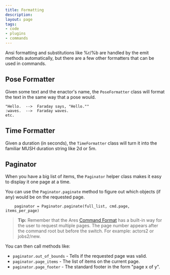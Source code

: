 ```yaml
---
title: Formatting
description:
layout: page
tags: 
- code
- plugins
- commands
---
```



Ansi formatting and substitutions like %r/%b are handled by the emit methods automatically, but there are a few other formatters that can be used in commands.

## Pose Formatter

Given some text and the enactor's name, the `PoseFormatter` class will format the text in the same way that a pose would.

    "Hello.  -->  Faraday says, "Hello.""
    :waves.  -->  Faraday waves.
    etc.


## Time Formatter

Given a duration (in seconds), the `TimeFormatter` class will turn it into the familiar MUSH duration string like 2d or 5m.

## Paginator

When you have a big list of items, the `Paginator` helper class makes it easy to display it one page at a time.

You can use the `Paginator.paginate` method to figure out which objects (if any) would be on the requested page.  

        paginator = Paginator.paginate(full_list, cmd.page, items_per_page)

> <i class="fa fa-info-circle"></i> **Tip:** Remember that the Ares [Command Format](/tutorials/code/commands) has a built-in way for the user to request multiple pages.  The page number appears after the command root but before the switch.  For example:  actors2 or jobs2/new.

You can then call methods like:

* `paginator.out_of_bounds` - Tells if the requested page was valid.
* `paginator.page_items` - The list of items on the current page.
* `paginator.page_footer` - The standard footer in the form  "page x of y".
